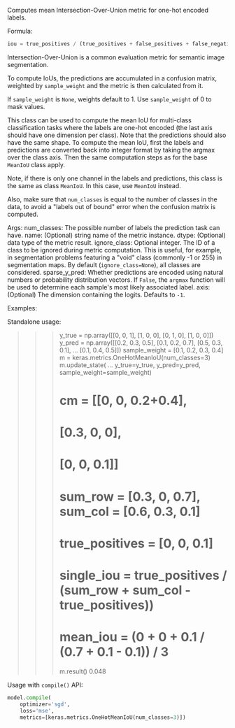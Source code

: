 Computes mean Intersection-Over-Union metric for one-hot encoded labels.

Formula:

```python
iou = true_positives / (true_positives + false_positives + false_negatives)
```
Intersection-Over-Union is a common evaluation metric for semantic image
segmentation.

To compute IoUs, the predictions are accumulated in a confusion matrix,
weighted by `sample_weight` and the metric is then calculated from it.

If `sample_weight` is `None`, weights default to 1.
Use `sample_weight` of 0 to mask values.

This class can be used to compute the mean IoU for multi-class
classification tasks where the labels are one-hot encoded (the last axis
should have one dimension per class). Note that the predictions should also
have the same shape. To compute the mean IoU, first the labels and
predictions are converted back into integer format by taking the argmax over
the class axis. Then the same computation steps as for the base `MeanIoU`
class apply.

Note, if there is only one channel in the labels and predictions, this class
is the same as class `MeanIoU`. In this case, use `MeanIoU` instead.

Also, make sure that `num_classes` is equal to the number of classes in the
data, to avoid a "labels out of bound" error when the confusion matrix is
computed.

Args:
    num_classes: The possible number of labels the prediction task can have.
    name: (Optional) string name of the metric instance.
    dtype: (Optional) data type of the metric result.
    ignore_class: Optional integer. The ID of a class to be ignored during
        metric computation. This is useful, for example, in segmentation
        problems featuring a "void" class (commonly -1 or 255) in
        segmentation maps. By default (`ignore_class=None`), all classes are
        considered.
    sparse_y_pred: Whether predictions are encoded using natural numbers or
        probability distribution vectors. If `False`, the `argmax`
        function will be used to determine each sample's most likely
        associated label.
    axis: (Optional) The dimension containing the logits. Defaults to `-1`.

Examples:

Standalone usage:

>>> y_true = np.array([[0, 0, 1], [1, 0, 0], [0, 1, 0], [1, 0, 0]])
>>> y_pred = np.array([[0.2, 0.3, 0.5], [0.1, 0.2, 0.7], [0.5, 0.3, 0.1],
...                       [0.1, 0.4, 0.5]])
>>> sample_weight = [0.1, 0.2, 0.3, 0.4]
>>> m = keras.metrics.OneHotMeanIoU(num_classes=3)
>>> m.update_state(
...     y_true=y_true, y_pred=y_pred, sample_weight=sample_weight)
>>> # cm = [[0, 0, 0.2+0.4],
>>> #       [0.3, 0, 0],
>>> #       [0, 0, 0.1]]
>>> # sum_row = [0.3, 0, 0.7], sum_col = [0.6, 0.3, 0.1]
>>> # true_positives = [0, 0, 0.1]
>>> # single_iou = true_positives / (sum_row + sum_col - true_positives))
>>> # mean_iou = (0 + 0 + 0.1 / (0.7 + 0.1 - 0.1)) / 3
>>> m.result()
0.048

Usage with `compile()` API:

```python
model.compile(
    optimizer='sgd',
    loss='mse',
    metrics=[keras.metrics.OneHotMeanIoU(num_classes=3)])
```
